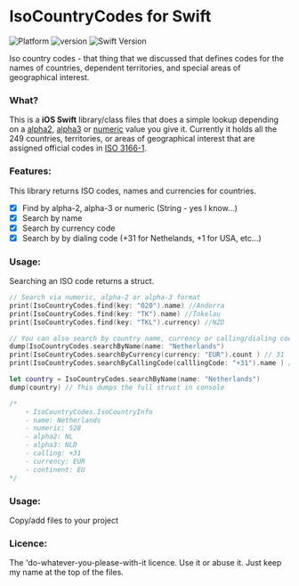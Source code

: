 # IsoCountryCodes for Swift
![Platform](https://img.shields.io/cocoapods/p/Typist.svg?style=flat)
![version](https://img.shields.io/badge/version-1.0-brightgreen.svg)
![Swift Version](https://img.shields.io/badge/swift-3.0-orange.svg?style=flat)

Iso country codes - that thing that we discussed that defines codes for the names of countries, dependent territories, and special areas of geographical interest.

### What?
This is a **iOS Swift** library/class  files that does a simple lookup depending on a [alpha2](http://en.wikipedia.org/wiki/ISO_3166-1_alpha-2 "alpha2"), [alpha3](http://en.wikipedia.org/wiki/ISO_3166-1_alpha-3 "alpha3") or [numeric](http://en.wikipedia.org/wiki/ISO_3166-1_numeric "numeric") value you give it. Currently it holds all the 249 countries, territories, or areas of geographical interest that are assigned official codes in [ISO 3166-1](http://en.wikipedia.org/wiki/ISO_3166-1 "ISO 3166-1").

### Features:

This library returns ISO codes, names and currencies for countries.

- [x] Find by alpha-2, alpha-3 or numeric (String - yes I know...)
- [x] Search by name
- [x] Search by currency code
- [x] Search by by dialing code (+31 for Nethelands, +1 for USA, etc...)

### Usage:

Searching an ISO code returns a struct. 

```swift
// Search via numeric, alpha-2 or alpha-3 format
print(IsoCountryCodes.find(key: "020").name) //Andorra
print(IsoCountryCodes.find(key: "TK").name) //Tokelau
print(IsoCountryCodes.find(key: "TKL").currency) //NZD

// You can also search by country name, currency or calling/dialing code
dump(IsoCountryCodes.searchByName(name: "Netherlands")
print(IsoCountryCodes.searchByCurrency(currency: "EUR").count ) // 31
print(IsoCountryCodes.searchByCallingCode(calllingCode: "+31").name ) // Netherlands

let country = IsoCountryCodes.searchByName(name: "Netherlands")
dump(country) // This dumps the full struct in console

/* 
	▿ IsoCountryCodes.IsoCountryInfo
	- name: Netherlands
	- numeric: 528
	- alpha2: NL
	- alpha3: NLD
	- calling: +31
	- currency: EUR
	- continent: EU
*/
```

### Usage:

Copy/add files to your project

### Licence:

The 'do-whatever-you-please-with-it licence. Use it or abuse it. Just keep my name at the top of the files.
